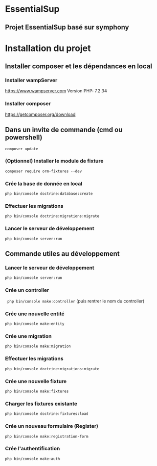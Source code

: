 # EssentialSup
## Projet EssentialSup basé sur symphony
# Installation du projet
## Installer composer et les dépendances en local
### Installer wampServer
https://www.wampserver.com
Version PHP: 7.2.34
### Installer composer
https://getcomposer.org/download
## Dans un invite de commande (cmd ou powershell)
```composer update```
### (Optionnel) Installer le module de fixture
```composer require orm-fixtures --dev```
### Crée la base de donnée en local
```php bin/console doctrine:database:create ```
### Effectuer les migrations
```php bin/console doctrine:migrations:migrate```
### Lancer le serveur de développement
```php bin/console server:run```
## Commande utiles au développement
### Lancer le serveur de développement
```php bin/console server:run```
### Crée un controller
``` php bin/console make:controller```    (puis rentrer le nom du controller)
### Crée une nouvelle entité
```php bin/console make:entity```
### Crée une migration
```php bin/console make:migration```
### Effectuer les migrations
```php bin/console doctrine:migrations:migrate```
### Crée une nouvelle fixture
```php bin/console make:fixtures```
### Charger les fixtures existante
```php bin/console doctrine:fixtures:load```
### Crée un nouveau formulaire (Register)
```php bin/console make:registration-form```
### Crée l'authentification
```php bin/console make:auth```
